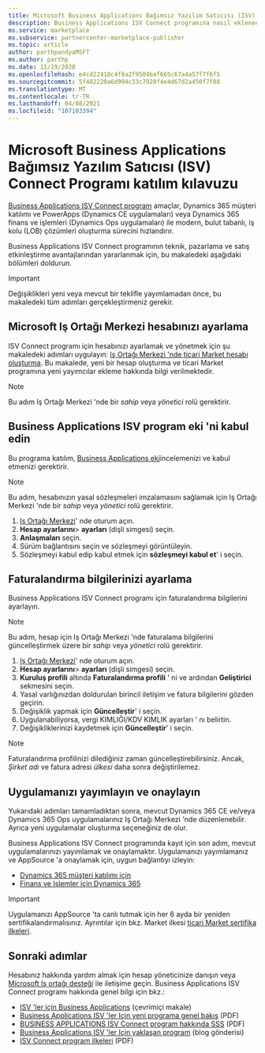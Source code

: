 ```yaml
---
title: Microsoft Business Applications Bağımsız Yazılım Satıcısı (ISV) Connect Programı katılım kılavuzu
description: Business Applications ISV Connect programına nasıl ekleneceği aşağıda açıklanmaktadır.
ms.service: marketplace
ms.subservice: partnercenter-marketplace-publisher
ms.topic: article
author: parthpandyaMSFT
ms.author: parthp
ms.date: 11/19/2020
ms.openlocfilehash: e4cd22418c4f8a2f9504baf665c67a4a57f7f6f5
ms.sourcegitcommit: 5f482220a6d994c33c7920f4e4d67d2a450f7f08
ms.translationtype: MT
ms.contentlocale: tr-TR
ms.lasthandoff: 04/08/2021
ms.locfileid: "107103394"
---
```

# <a name="microsoft-business-applications-independent-software-vendor-isv-connect-program-onboarding-guide"></a>Microsoft Business Applications Bağımsız Yazılım Satıcısı (ISV) Connect Programı katılım kılavuzu

[Business Applications ISV Connect program](https://partner.microsoft.com/solutions/business-applications/isv-overview) amaçlar, Dynamics 365 müşteri katılımı ve PowerApps (Dynamics CE uygulamaları) veya Dynamics 365 finans ve işlemleri (Dynamics Ops uygulamaları) ile modern, bulut tabanlı, iş kolu (LOB) çözümleri oluşturma sürecini hızlandırır.

Business Applications ISV Connect programının teknik, pazarlama ve satış etkinleştirme avantajlarından yararlanmak için, bu makaledeki aşağıdaki bölümleri doldurun.

> [!IMPORTANT]
> Değişiklikleri yeni veya mevcut bir teklifle yayımlamadan önce, bu makaledeki tüm adımları gerçekleştirmeniz gerekir.

## <a name="set-up-your-microsoft-partner-center-account"></a>Microsoft Iş Ortağı Merkezi hesabınızı ayarlama

ISV Connect programı için hesabınızı ayarlamak ve yönetmek için şu makaledeki adımları uygulayın: [Iş Ortağı Merkezi 'nde ticari Market hesabı oluşturma](create-account.md). Bu makalede, yeni bir hesap oluşturma ve ticari Market programına yeni yayımcılar ekleme hakkında bilgi verilmektedir.

> [!NOTE]
> Bu adım Iş Ortağı Merkezi 'nde bir *sahip* veya *yönetici* rolü gerektirir.

## <a name="accept-the-business-applications-isv-program-addendum"></a>Business Applications ISV program eki 'ni kabul edin

Bu programa katılım, [Business Applications eki](https://aka.ms/bizappsisvaddendum)incelemenizi ve kabul etmenizi gerektirir.

> [!NOTE]
> Bu adım, hesabınızın yasal sözleşmeleri imzalamasını sağlamak için Iş Ortağı Merkezi 'nde bir *sahip* veya *yönetici* rolü gerektirir.

1. [Iş Ortağı Merkezi](https://partner.microsoft.com/dashboard)' nde oturum açın.
1. **Hesap ayarlarını**> **ayarları** (dişli simgesi) seçin.
1. **Anlaşmaları** seçin.
1. Sürüm bağlantısını seçin ve sözleşmeyi görüntüleyin.
1. Sözleşmeyi kabul edip kabul etmek için **sözleşmeyi kabul et**' i seçin.

## <a name="set-up-your-billing-information"></a>Faturalandırma bilgilerinizi ayarlama

Business Applications ISV Connect programı için faturalandırma bilgilerini ayarlayın.

> [!NOTE]
> Bu adım, hesap için Iş Ortağı Merkezi 'nde faturalama bilgilerini güncelleştirmek üzere bir *sahip* veya *yönetici* rolü gerektirir.

1. [Iş Ortağı Merkezi](https://partner.microsoft.com/dashboard)' nde oturum açın.
1. **Hesap ayarlarını**> **ayarları** (dişli simgesi) seçin.
1. **Kuruluş profili** altında **Faturalandırma profili** ' ni ve ardından **Geliştirici** sekmesini seçin.
1. Yasal varlığınızdan doldurulan birincil iletişim ve fatura bilgilerini gözden geçirin.
1. Değişiklik yapmak için **Güncelleştir**' i seçin.
1. Uygulanabiliyorsa, vergi KIMLIĞI/KDV KIMLIK ayarları ' nı belirtin.
1. Değişikliklerinizi kaydetmek için **Güncelleştir**' i seçin.

> [!NOTE]
> Faturalandırma profilinizi dilediğiniz zaman güncelleştirebilirsiniz. Ancak, *Şirket adı* ve fatura adresi *ülkesi* daha sonra değiştirilemez.

## <a name="publish-and-certify-your-application"></a>Uygulamanızı yayımlayın ve onaylayın

Yukarıdaki adımları tamamladıktan sonra, mevcut Dynamics 365 CE ve/veya Dynamics 365 Ops uygulamalarınız Iş Ortağı Merkezi 'nde düzenlenebilir. Ayrıca yeni uygulamalar oluşturma seçeneğiniz de olur.

Business Applications ISV Connect programında kayıt için son adım, mevcut uygulamalarınızı yayımlamak ve onaylamaktır. Uygulamanızı yayımlamanız ve AppSource 'a onaylamak için, uygun bağlantıyı izleyin:

- [Dynamics 365 müşteri katılımı için](/powerapps/developer/common-data-service/publish-app-appsource) 
- [Finans ve Işlemler için Dynamics 365](/dynamics365/fin-ops-core/dev-itpro/lcs-solutions/lcs-solutions-app-source)

> [!IMPORTANT]
> Uygulamanızı AppSource 'ta canlı tutmak için her 6 ayda bir yeniden sertifikalandırmalısınız. Ayrıntılar için bkz. Market ilkesi [ticari Market sertifika ilkeleri](/legal/marketplace/certification-policies).

## <a name="next-steps"></a>Sonraki adımlar

Hesabınız hakkında yardım almak için hesap yöneticinize danışın veya [Microsoft Iş ortağı desteği](https://aka.ms/marketplacepublishersupport) ile iletişime geçin. Business Applications ISV Connect programı hakkında genel bilgi için bkz.:

- [ISV 'ler için Business Applications](https://partner.microsoft.com/solutions/business-applications/isv-overview) (çevrimiçi makale)
- [Business Applications ISV 'ler Için yeni programa genel bakış](https://aka.ms/BizAppsISVProgram) (PDF)
- [BUSINESS APPLICATIONS ISV Connect program hakkında SSS](https://assetsprod.microsoft.com/faq-using-partner-center-isv-connect.pdf) (PDF)
- [Business Applications ISV 'ler Için yaklaşan program](https://cloudblogs.microsoft.com/dynamics365/bdm/2019/04/17/upcoming-program-for-business-applications-isvs/) (blog gönderisi)
- [ISV Connect program ilkeleri](https://aka.ms/bizappsisvpolicies) (PDF)
